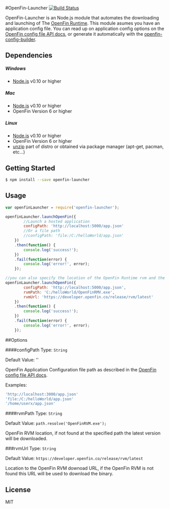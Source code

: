 #OpenFin-Launcher
[![Build Status](https://travis-ci.org/openfin/node-openfin-launcher.svg?branch=master)](https://travis-ci.org/openfin/node-openfin-launcher)

OpenFin-Launcher is an Node.js module that automates the downloading and launching of The [OpenFin Runtime](http://openfin.co/). This module asumes you have an application config file. You can read up on application config options on the [OpenFin config file API docs](http://openfin.co/developers.html?url=developers/api/config/overview.html), or generate it automatically with the [openfin-config-builder](https://github.com/openfin/node-openfin-config-builder).

## Dependencies

##### Windows

* [Node.js](https://nodejs.org/) v0.10 or higher

##### Mac

* [Node.js](https://nodejs.org/) v0.10 or higher
* OpenFin Version 6 or higher

##### Linux

* [Node.js](https://nodejs.org/) v0.10 or higher
* OpenFin Version 6 or higher
* [unzip](http://www.info-zip.org/pub/infozip/) part of distro or obtained via package manager (apt-get, pacman, etc...)

## Getting Started

```sh
$ npm install --save openfin-launcher
```

## Usage

```js
var openfinLauncher = require('openfin-launcher');

openfinLauncher.launchOpenFin({
        //Launch a hosted application
        configPath: 'http://localhost:5000/app.json'
        //Or a file path
        //configPath: 'file:/C:/helloWorld/app.json'
    })
    .then(function() {
        console.log('success!');
    })
    .fail(function(error) {
        console.log('error!', error);
    });

//you can also specify the location of the OpenFin Runtime rvm and the download url
openfinLauncher.launchOpenFin({
        configPath: 'http://localhost:5000/app.json',
        rvmPath: 'C:/helloWorld/OpenFinRMV.exe',
        rvmUrl: 'https://developer.openfin.co/release/rvm/latest'
    })
    .then(function() {
        console.log('success!');
    })
    .fail(function(error) {
        console.log('error!', error);
    });

```

##Options

####configPath
Type: `String`

Default Value: ''

OpenFin Application Configuration file path as described in the [OpenFin config file API docs](http://openfin.co/developers.html?url=developers/api/config/overview.html).

Examples: 
```js
'http://localhost:3000/app.json'
'file:/C:/helloWorld/app.json'
'/home/userx/app.json'
```

####rvmPath
Type: `String`

Default Value: `path.resolve('OpenFinRVM.exe');`

OpenFin RVM location, if not found at the specified path the latest version will be downloaded.

###rvmUrl
Type: `String`

Default Value: `https://developer.openfin.co/release/rvm/latest`

Location to the OpenFin RVM downoad URL, if the OpenFin RVM is not found this URL will be used to download the binary.

## License

MIT
